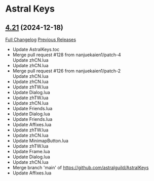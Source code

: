 # Astral Keys

## [4.21](https://github.com/astralguild/AstralKeys/tree/4.21) (2024-12-18)
[Full Changelog](https://github.com/astralguild/AstralKeys/compare/4.20...4.21) [Previous Releases](https://github.com/astralguild/AstralKeys/releases)

- Update AstralKeys.toc  
- Merge pull request #128 from nanjuekaien1/patch-4  
    Update zhCN.lua  
- Update zhCN.lua  
- Merge pull request #126 from nanjuekaien1/patch-2  
    Update zhCN.lua  
- Update zhCN.lua  
- Update zhTW.lua  
- Update Dialog.lua  
- Update zhTW.lua  
- Update zhCN.lua  
- Update Friends.lua  
- Update Dialog.lua  
- Update Friends.lua  
- Update Affixes.lua  
- Update zhTW.lua  
- Update zhCN.lua  
- Update MinimapButton.lua  
- Update zhTW.lua  
- Update Frame.lua  
- Update Dialog.lua  
- Update zhCN.lua  
- Merge branch 'main' of https://github.com/astralguild/AstralKeys  
- Update Affixes.lua  
